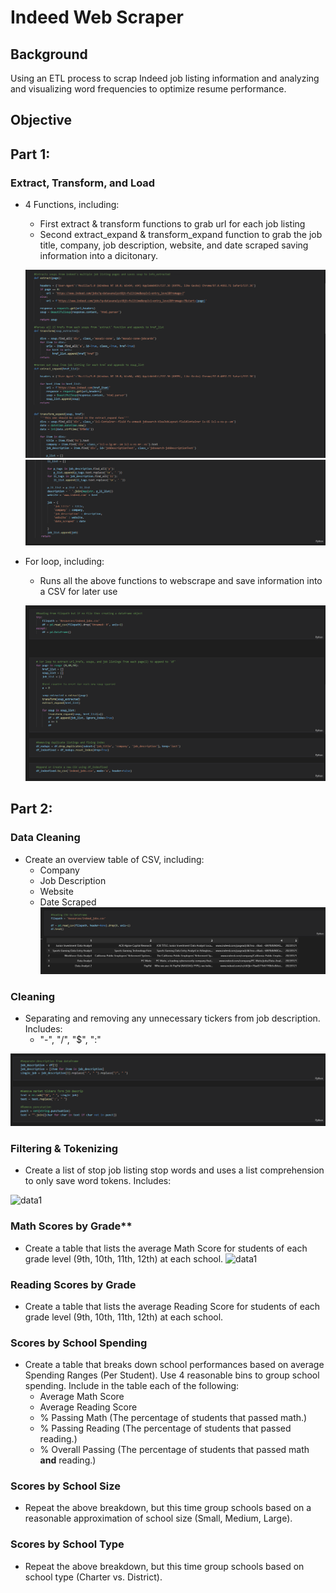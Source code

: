 # Indeed Web Scraper

## Background

Using an ETL process to scrap Indeed job listing information and analyzing and visualizing word frequencies to optimize resume performance.

## Objective

## Part 1:
### Extract, Transform, and Load

* 4 Functions, including:
  * First extract & transform functions to grab url for each job listing
  * Second extract_expand & transform_expand function to grab the job title, company, job description, website, and date scraped saving information into a dicitonary.

  ![data1](Images/1.PNG)
  ![data1](Images/2.PNG)
  
 * For loop, including:
   * Runs all the above functions to webscrape and save information into a CSV for later use

   ![data1](Images/3.PNG)

## Part 2:
### Data Cleaning

* Create an overview table of CSV, including:
  * Company
  * Job Description
  * Website
  * Date Scraped
  ![data1](Images/4.PNG)

### Cleaning

* Separating and removing any unnecessary tickers from job description. Includes:
  * "-", "/", "$", ":"

![data1](Images/5.PNG)

### Filtering & Tokenizing

* Create a list of stop job listing stop words and uses a list comprehension to only save word tokens. Includes:

![data1](Images/data6.PNG)

### Math Scores by Grade\*\*

* Create a table that lists the average Math Score for students of each grade level (9th, 10th, 11th, 12th) at each school.
![data1](Images/data5.PNG)

### Reading Scores by Grade

* Create a table that lists the average Reading Score for students of each grade level (9th, 10th, 11th, 12th) at each school.

### Scores by School Spending

* Create a table that breaks down school performances based on average Spending Ranges (Per Student). Use 4 reasonable bins to group school spending. Include in the table each of the following:
  * Average Math Score
  * Average Reading Score
  * % Passing Math (The percentage of students that passed math.)
  * % Passing Reading (The percentage of students that passed reading.)
  * % Overall Passing (The percentage of students that passed math **and** reading.)

### Scores by School Size

* Repeat the above breakdown, but this time group schools based on a reasonable approximation of school size (Small, Medium, Large).

### Scores by School Type

* Repeat the above breakdown, but this time group schools based on school type (Charter vs. District).
